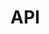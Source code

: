 # API

<!-- break out plugin into module- and class-level as a test -->

<autodoc-python
    module="computerwords.plugin"
    include-children=False
    heading-level=2
    />

<autodoc-python
    class="computerwords.plugin.CWPlugin"
    include-children=True
    render-absolute-path=False
    heading-level=3 />

<!-- for everything else, use include-children=true -->

<autodoc-python
    module="computerwords.library"
    include-children=True
    heading-level=2
    />

<heading-alias name="cwtree" />

<autodoc-python
    module="computerwords.cwdom.CWTree"
    include-children=True
    heading-level=2
    />

<autodoc-python
    module="computerwords.cwdom.traversal"
    include-children=True
    heading-level=2
    />

<autodoc-python
    module="computerwords.cwdom.nodes"
    include-children=True
    heading-level=2
    />
